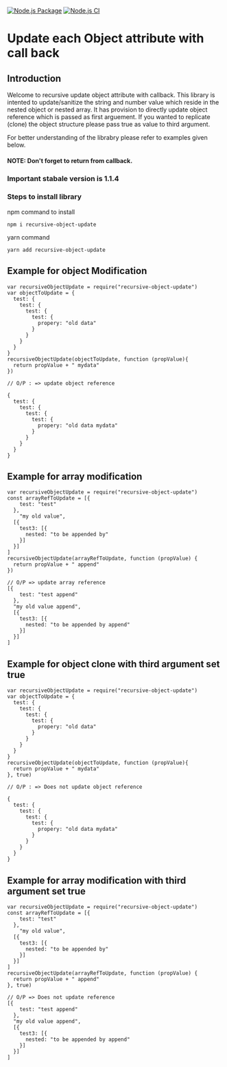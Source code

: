 [![Node.js Package](https://github.com/dnyaneshbhalerao/recursive-update-callback/actions/workflows/npm-publish.yml/badge.svg)](https://github.com/dnyaneshbhalerao/recursive-update-callback/actions/workflows/npm-publish.yml)
[![Node.js CI](https://github.com/dnyaneshbhalerao/recursive-update-callback/actions/workflows/node.js.yml/badge.svg?branch=main)](https://github.com/dnyaneshbhalerao/recursive-update-callback/actions/workflows/node.js.yml)


# Update each Object attribute with call back 

## Introduction

Welcome to recursive update object attribute with callback. This library is intented to update/sanitize the string and number value which reside in the nested object or nested array. It has provision to directly update object reference which is passed as first arguement. If you wanted to replicate (clone) the object structure please pass true as value to third argument.

For better understanding of the librabry please refer to examples given below.

#### NOTE: Don't forget to return from callback.

### Important stabale version is 1.1.4

### Steps to install library
npm command to install
```
npm i recursive-object-update 
```
yarn command
```
yarn add recursive-object-update
```

## Example for object Modification

```
var recursiveObjectUpdate = require("recursive-object-update")
var objectToUpdate = {
  test: {
    test: {
      test: {
        test: {
          propery: "old data"
        }
      }
    }
  }
}
recursiveObjectUpdate(objectToUpdate, function (propValue){
  return propValue + " mydata"
})

// O/P : => update object reference

{
  test: {
    test: {
      test: {
        test: {
          propery: "old data mydata"
        }
      }
    }
  }
}
```

## Example for array modification
```
var recursiveObjectUpdate = require("recursive-object-update")
const arrayRefToUpdate = [{
    test: "test"
  },
    "my old value",
  [{
    test3: [{
      nested: "to be appended by"
    }]
  }]
]
recursiveObjectUpdate(arrayRefToUpdate, function (propValue) {
  return propValue + " append"
})

// O/P => update array reference
[{
    test: "test append"
  },
  "my old value append",
  [{
    test3: [{
      nested: "to be appended by append"
    }]
  }]
]
```

## Example for object clone with third argument set true

```
var recursiveObjectUpdate = require("recursive-object-update")
var objectToUpdate = {
  test: {
    test: {
      test: {
        test: {
          propery: "old data"
        }
      }
    }
  }
}
recursiveObjectUpdate(objectToUpdate, function (propValue){
  return propValue + " mydata"
}, true)

// O/P : => Does not update object reference

{
  test: {
    test: {
      test: {
        test: {
          propery: "old data mydata"
        }
      }
    }
  }
}
```

## Example for array modification with third argument set true
```
var recursiveObjectUpdate = require("recursive-object-update")
const arrayRefToUpdate = [{
    test: "test"
  },
    "my old value",
  [{
    test3: [{
      nested: "to be appended by"
    }]
  }]
]
recursiveObjectUpdate(arrayRefToUpdate, function (propValue) {
  return propValue + " append"
}, true)

// O/P => Does not update reference
[{
    test: "test append"
  },
  "my old value append",
  [{
    test3: [{
      nested: "to be appended by append"
    }]
  }]
]
```

